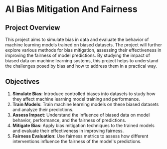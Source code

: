 # AI Bias Mitigation And Fairness

## Project Overview

This project aims to simulate bias in data and evaluate the behavior of machine learning models trained on biased datasets. The project will further explore various methods for bias mitigation, assessing their effectiveness in improving the fairness of model predictions. By studying the impact of biased data on machine learning systems, this project helps to understand the challenges posed by bias and how to address them in a practical way.

## Objectives

1. **Simulate Bias**: Introduce controlled biases into datasets to study how they affect machine learning model training and performance.
2. **Train Models**: Train machine learning models on these biased datasets and analyze their predictions.
3. **Assess Impact**: Understand the influence of biased data on model behavior, performance, and the fairness of predictions.
4. **Mitigate Bias**: Apply bias mitigation techniques to the trained models and evaluate their effectiveness in improving fairness.
5. **Fairness Evaluation**: Use fairness metrics to assess how different interventions influence the fairness of the model's predictions.
